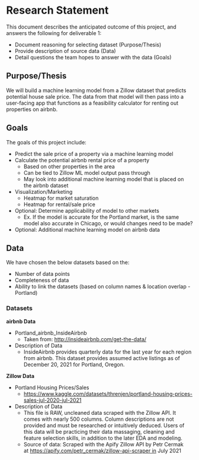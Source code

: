 # Research Statement
This document describes the anticipated outcome of this project, and answers the following for deliverable 1:
* Document reasoning for selecting dataset (Purpose/Thesis)
* Provide description of source data (Data)
* Detail questions the team hopes to answer with the data (Goals)

## Purpose/Thesis
We will build a machine learning model from a Zillow dataset that predicts potential house sale price. The data from that model will then pass into a user-facing app that functions as a feasibility calculator for renting out properties on airbnb.

## Goals
The goals of this project include:
* Predict the sale price of a property via a machine learning model
* Calculate the potential airbnb rental price of a property
   * Based on other properties in the area
   * Can be tied to Zillow ML model output pass through
   * May look into additional machine learning model that is placed on the airbnb dataset
* Visualization/Marketing
   * Heatmap for market saturation
   * Heatmap for rental/sale price
* Optional: Determine applicability of model to other markets
   * Ex. If the model is accurate for the Portland market, is the same model also accurate in Chicago, or would changes need to be made?
* Optional: Additional machine learning model on airbnb data

## Data
We have chosen the below datasets based on the:
* Number of data points
* Completeness of data
* Ability to link the datasets (based on column names & location overlap - Portland)

### Datasets
**airbnb Data**
* Portland_airbnb_InsideAirbnb
   * Taken from: http://insideairbnb.com/get-the-data/
* Description of Data
   * InsideAirbnb provides quarterly data for the last year for each region from airbnb. This dataset provides assumed active listings as of December 20, 2021 for Portland, Oregon.

**Zillow Data**
* Portland Housing Prices/Sales
   * https://www.kaggle.com/datasets/threnjen/portland-housing-prices-sales-jul-2020-jul-2021
* Description of Data
   * This file is RAW, uncleaned data scraped with the Zillow API. It comes with nearly 500 columns. Column descriptions are not provided and must be researched or intuitively deduced. Users of this data will be practicing their data massaging, cleaning and feature selection skills, in addition to the later EDA and modeling.
   * Source of data: Scraped with the Apify Zillow API by Petr Cermak at https://apify.com/petr_cermak/zillow-api-scraper in July 2021

